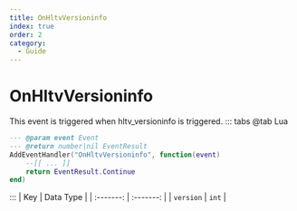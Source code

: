 ```yaml
---
title: OnHltvVersioninfo
index: true
order: 2
category:
  - Guide
---
```


# OnHltvVersioninfo
This event is triggered when hltv_versioninfo is triggered.
::: tabs
@tab Lua
```lua
--- @param event Event
--- @return number|nil EventResult
AddEventHandler("OnHltvVersioninfo", function(event)
    --[[ ... ]]
    return EventResult.Continue
end)
```

:::
|    Key    | Data Type |
| :-------: | :-------: |
| `version` |   `int`   |